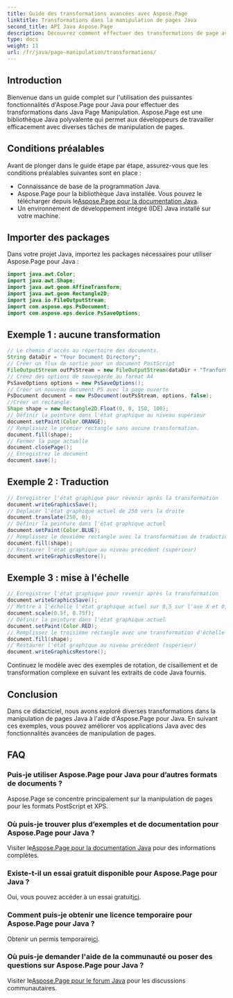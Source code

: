 ```yaml
---
title: Guide des transformations avancées avec Aspose.Page
linktitle: Transformations dans la manipulation de pages Java
second_title: API Java Aspose.Page
description: Découvrez comment effectuer des transformations de page avancées en Java à l'aide d'Aspose.Page pour Java. Améliorez vos applications Java avec de puissantes capacités de manipulation.
type: docs
weight: 11
url: /fr/java/page-manipulation/transformations/
---
```

## Introduction
Bienvenue dans un guide complet sur l'utilisation des puissantes fonctionnalités d'Aspose.Page pour Java pour effectuer des transformations dans Java Page Manipulation. Aspose.Page est une bibliothèque Java polyvalente qui permet aux développeurs de travailler efficacement avec diverses tâches de manipulation de pages.
## Conditions préalables
Avant de plonger dans le guide étape par étape, assurez-vous que les conditions préalables suivantes sont en place :
- Connaissance de base de la programmation Java.
-  Aspose.Page pour la bibliothèque Java installée. Vous pouvez le télécharger depuis le[Aspose.Page pour la documentation Java](https://reference.aspose.com/page/java/).
- Un environnement de développement intégré (IDE) Java installé sur votre machine.
## Importer des packages
Dans votre projet Java, importez les packages nécessaires pour utiliser Aspose.Page pour Java :
```java
import java.awt.Color;
import java.awt.Shape;
import java.awt.geom.AffineTransform;
import java.awt.geom.Rectangle2D;
import java.io.FileOutputStream;
import com.aspose.eps.PsDocument;
import com.aspose.eps.device.PsSaveOptions;

```
## Exemple 1 : aucune transformation
```java
// Le chemin d'accès au répertoire des documents.
String dataDir = "Your Document Directory";
// Créer un flux de sortie pour un document PostScript
FileOutputStream outPsStream = new FileOutputStream(dataDir + "Tranformations_outPS.ps");
// Créez des options de sauvegarde au format A4
PsSaveOptions options = new PsSaveOptions();
// Créer un nouveau document PS avec la page ouverte
PsDocument document = new PsDocument(outPsStream, options, false);
//Créer un rectangle
Shape shape = new Rectangle2D.Float(0, 0, 150, 100);
// Définir la peinture dans l'état graphique au niveau supérieur
document.setPaint(Color.ORANGE);
// Remplissez le premier rectangle sans aucune transformation.
document.fill(shape);
// Fermer la page actuelle
document.closePage();
// Enregistrez le document
document.save();
```
## Exemple 2 : Traduction
```java
// Enregistrer l'état graphique pour revenir après la transformation
document.writeGraphicsSave();
// Déplacer l'état graphique actuel de 250 vers la droite
document.translate(250, 0);
// Définir la peinture dans l'état graphique actuel
document.setPaint(Color.BLUE);
// Remplissez le deuxième rectangle avec la transformation de traduction
document.fill(shape);
// Restaurer l'état graphique au niveau précédent (supérieur)
document.writeGraphicsRestore();
```
## Exemple 3 : mise à l'échelle
```java
// Enregistrer l'état graphique pour revenir après la transformation
document.writeGraphicsSave();
// Mettre à l'échelle l'état graphique actuel sur 0,5 sur l'axe X et 0,75f sur l'axe Y
document.scale(0.5f, 0.75f);
// Définir la peinture dans l'état graphique actuel
document.setPaint(Color.RED);
// Remplissez le troisième rectangle avec une transformation d'échelle
document.fill(shape);
// Restaurer l'état graphique au niveau précédent (supérieur)
document.writeGraphicsRestore();
```
Continuez le modèle avec des exemples de rotation, de cisaillement et de transformation complexe en suivant les extraits de code Java fournis.
## Conclusion
Dans ce didacticiel, nous avons exploré diverses transformations dans la manipulation de pages Java à l'aide d'Aspose.Page pour Java. En suivant ces exemples, vous pouvez améliorer vos applications Java avec des fonctionnalités avancées de manipulation de pages.
## FAQ
### Puis-je utiliser Aspose.Page pour Java pour d’autres formats de documents ?
Aspose.Page se concentre principalement sur la manipulation de pages pour les formats PostScript et XPS.
### Où puis-je trouver plus d’exemples et de documentation pour Aspose.Page pour Java ?
 Visiter le[Aspose.Page pour la documentation Java](https://reference.aspose.com/page/java/) pour des informations complètes.
### Existe-t-il un essai gratuit disponible pour Aspose.Page pour Java ?
 Oui, vous pouvez accéder à un essai gratuit[ici](https://releases.aspose.com/).
### Comment puis-je obtenir une licence temporaire pour Aspose.Page pour Java ?
 Obtenir un permis temporaire[ici](https://purchase.aspose.com/temporary-license/).
### Où puis-je demander l'aide de la communauté ou poser des questions sur Aspose.Page pour Java ?
 Visiter le[Aspose.Page pour le forum Java](https://forum.aspose.com/c/page/39) pour les discussions communautaires.
